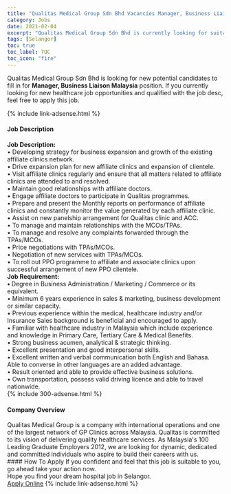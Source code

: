 ```yaml
---
title: "Qualitas Medical Group Sdn Bhd Vacancies Manager, Business Liaison Malaysia" 
category: Jobs 
date: 2021-02-04 
excerpt: "Qualitas Medical Group Sdn Bhd is currently looking for suitable person to fill in the Manager, Business Liaison Malaysia which positioned at Selangor" 
tags: [Selangor] 
toc: true 
toc_label: TOC 
toc_icon: "fire" 
--- 
```


<p>Qualitas Medical Group Sdn Bhd is looking for new potential candidates to fill in for <b>Manager, Business Liaison Malaysia</b> position. If you currently looking for new healthcare job opportunities and qualified with the job desc, feel free to apply this job.
</p>{% include link-adsense.html %} 
<div><div><h4>Job Description</h4></div><div><div><span><div><div><strong>Job Description:</strong></div><div><div>&#8226; Developing strategy for business expansion and growth of the existing affiliate clinics network.<br>&#8226; Drive expansion plan for new affiliate clinics and expansion of clientele.<br>&#8226; Visit affiliate clinics regularly and ensure that all matters related to affiliate clinics are attended to and resolved.<br>&#8226; Maintain good relationships with affiliate doctors.<br>&#8226; Engage affiliate doctors to participate in Qualitas programmes.<br>&#8226; Prepare and present the Monthly reports on performance of affiliate clinics and constantly monitor the value generated by each affiliate clinic.</div><div>&#8226; Assist on new panelship arrangement for Qualitas clinic and ACC.<br>&#8226; To manage and maintain relationships with the MCOs/TPAs.<br>&#8226; To manage and resolve any complaints forwarded through the TPAs/MCOs.<br>&#8226; Price negotiations with TPAs/MCOs.<br>&#8226; Negotiation of new services with TPAs/MCOs.<br>&#8226; To roll out PPO programme to affiliate and associate clinics upon successful arrangement of new PPO clientele.</div></div><div><strong>Job Requirement:</strong></div><div><strong>&#8226; </strong>Degree in Business Administration / Marketing / Commerce or its equivalent.</div><div>&#8226; Minimum 6 years experience in sales &amp; marketing, business development or similar capacity.<br>&#8226; Previous experience within the medical, healthcare industry and/or Insurance Sales background is beneficial and encouraged to apply.<br>&#8226; Familiar with healthcare industry in Malaysia which include experience and knowledge in Primary Care, Tertiary Care &amp; Medical Benefits.<br>&#8226; Strong business acumen, analytical &amp; strategic thinking.<br>&#8226; Excellent presentation and good interpersonal skills.<br>&#8226; Excellent written and verbal communication both English and Bahasa. Able to converse in other languages are an added advantage.<br>&#8226; Result oriented and able to provide effective business solutions.<br>&#8226; Own transportation, possess valid driving licence and able to travel nationwide.</div></div></span></div></div></div> 
{% include 300-adsense.html %} 
<div><div><h4>Company Overview</h4></div><div><div><span><div><div>
	Qualitas Medical Group is a company with international operations and one of the largest network of GP Clinics across Malaysia. Qualitas is committed to its vision of delivering quality healthcare services. As Malaysia's 100 Leading Graduate Employers 2012, we are looking for dynamic, dedicated and committed individuals who aspire to build their careers with us.</div></div></span></div></div></div> 
#### How To Apply 
If you confident and feel that this job is suitable to you, go ahead take your action now. <br/> 
Hope you find your dream hospital job in Selangor. <br/> 
<a href="https://www.jobstreet.com.my/en/job/manager-business-liaison-malaysia-4476626?jobId=jobstreet-my-job-4476626&sectionRank=11&token=0~ea7c643e-a9f6-4036-b4ad-9c2c2e6e25d8&fr=SRP%20View%20In%20New%20Ta" class="btn btn--warning" target="_blank" rel="nofollow noopenner">Apply Online</a> 
{% include link-adsense.html %} 